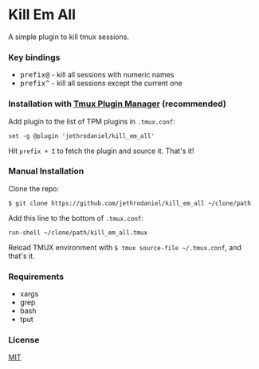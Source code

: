 # Kill Em All

A simple plugin to kill tmux sessions.

### Key bindings

- <kbd>prefix</kbd><kbd>@</kbd> - kill all sessions with numeric names
- <kbd>prefix</kbd><kbd>^</kbd> - kill all sessions except the current one

### Installation with [Tmux Plugin Manager](https://github.com/tmux-plugins/tpm) (recommended)

Add plugin to the list of TPM plugins in `.tmux.conf`:

    set -g @plugin 'jethrodaniel/kill_em_all'

Hit `prefix + I` to fetch the plugin and source it. That's it!

### Manual Installation

Clone the repo:

    $ git clone https://github.com/jethrodaniel/kill_em_all ~/clone/path

Add this line to the bottom of `.tmux.conf`:

    run-shell ~/clone/path/kill_em_all.tmux

Reload TMUX environment with `$ tmux source-file ~/.tmux.conf`, and that's it.

### Requirements

- xargs
- grep
- bash
- tput

### License

[MIT](LICENSE.md)

